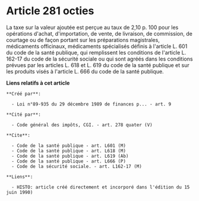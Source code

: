 # Article 281 octies

La taxe sur la valeur ajoutée est perçue au taux de 2,10 p. 100 pour les opérations d'achat, d'importation, de vente, de
livraison, de commission, de courtage ou de façon portant sur les préparations magistrales, médicaments officinaux,
médicaments spécialisés définis à l'article L. 601 du code de la santé publique, qui remplissent les conditions de l'article
L. 162-17 du code de la sécurité sociale ou qui sont agréés dans les conditions prévues par les articles L. 618 et L. 619 du
code de la santé publique et sur les produits visés à l'article L. 666 du code de la santé publique.

**Liens relatifs à cet article**

	**Créé par**:

	  - Loi n°89-935 du 29 décembre 1989 de finances p... - art. 9

	**Cité par**:

	  - Code général des impôts, CGI. - art. 278 quater (V)

	**Cite**:

	  - Code de la santé publique - art. L601 (M)
	  - Code de la santé publique - art. L618 (M)
	  - Code de la santé publique - art. L619 (Ab)
	  - Code de la santé publique - art. L666 (P)
	  - Code de la sécurité sociale. - art. L162-17 (M)

	**Liens**:

	  - HISTO: article créé directement et incorporé dans l'édition du 15 juin 1990)
